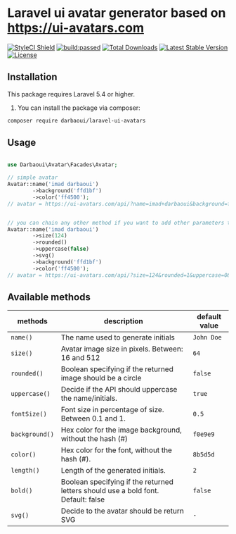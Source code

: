 # Laravel ui avatar generator based on  https://ui-avatars.com

<a href="https://github.styleci.io/repos/335413763"><img src="https://github.styleci.io/repos/335413763/shield?branch=master" alt="StyleCI Shield"></a>
<a href="https://travis-ci.com/darbaoui/laravel-ui-avatars"><img src="https://travis-ci.com/darbaoui/laravel-ui-avatars.svg" alt="build:passed"></a>
<a href="https://packagist.org/packages/darbaoui/laravel-ui-avatars"><img src="https://img.shields.io/packagist/dt/darbaoui/laravel-ui-avatars.svg?style=flat-square" alt="Total Downloads"></a>
<a href="https://packagist.org/packages/darbaoui/laravel-ui-avatars"><img src="https://img.shields.io/packagist/v/darbaoui/laravel-ui-avatars.svg?style=flat-square" alt="Latest Stable Version"></a>
<a href="https://packagist.org/packages/darbaoui/laravel-ui-avatars"><img src="https://img.shields.io/packagist/l/darbaoui/laravel-ui-avatars.svg?style=flat-square" alt="License"></a>

## Installation

This package requires Laravel 5.4 or higher.

1.  You can install the package via composer:

```bash
composer require darbaoui/laravel-ui-avatars
```

## Usage

```php

use Darbaoui\Avatar\Facades\Avatar;

// simple avatar 
Avatar::name('imad darbaoui')
        ->background('ffd1bf')
        ->color('ff4500');
// avatar = https://ui-avatars.com/api/?name=imad+darbaoui&background=ffd1bf&color=ff4500


// you can chain any other method if you want to add other parameters to your avatar
Avatar::name('imad darbaoui')
        ->size(124)
        ->rounded()
        ->uppercase(false)
        ->svg()
        ->background('ffd1bf')
        ->color('ff4500');
// avatar = https://ui-avatars.com/api/?size=124&rounded=1&uppercase=0&format=svg&name=imad+darbaoui&background=ffd1bf&color=ff4500
```

## Available methods

| methods                                        | description                                          | default value                                   |
| -------------------------------------------- | ---------------------------------------------- | ------------------------------------------- |
| `name()` | The name used to generate initials | `John Doe` |
| `size()` | Avatar image size in pixels. Between: 16 and 512 | `64` |
| `rounded()`    | Boolean specifying if the returned image should be a circle       |  `false`  |
| `uppercase()`    | Decide if the API should uppercase the name/initials.      | `true`      |
| `fontSize()`    | Font size in percentage of size. Between 0.1 and 1.      | `0.5`       |
| `background()`    | Hex color for the image background, without the hash (#)       | `f0e9e9`       |
| `color()`    | Hex color for the font, without the hash (#).     | `8b5d5d`       |
| `length()`    | Length of the generated initials.       | `2`      |
| `bold()`    | Boolean specifying if the returned letters should use a bold font. Default: false       | `false`      |
| `svg()`    |  Decide to the avatar should be return SVG     | `-`       |


